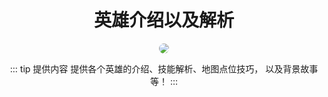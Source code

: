<style>
    img{
        border-radius:10px;
    }
</style>
<div align=center>  

# 英雄介绍以及解析 
<img src="/valorant/herobg.jpg"> 

::: tip 提供内容
提供各个英雄的介绍、技能解析、地图点位技巧，  以及背景故事等！
:::


</div>